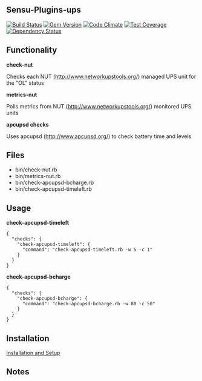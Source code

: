 ## Sensu-Plugins-ups
[![Build Status](https://travis-ci.org/sensu-plugins/sensu-plugins-ups.svg?branch=master)](https://travis-ci.org/sensu-plugins/sensu-plugins-ups)
[![Gem Version](https://badge.fury.io/rb/sensu-plugins-ups.svg)](http://badge.fury.io/rb/sensu-plugins-ups)
[![Code Climate](https://codeclimate.com/github/sensu-plugins/sensu-plugins-ups/badges/gpa.svg)](https://codeclimate.com/github/sensu-plugins/sensu-plugins-ups)
[![Test Coverage](https://codeclimate.com/github/sensu-plugins/sensu-plugins-ups/badges/coverage.svg)](https://codeclimate.com/github/sensu-plugins/sensu-plugins-ups)
[![Dependency Status](https://gemnasium.com/sensu-plugins/sensu-plugins-ups.svg)](https://gemnasium.com/sensu-plugins/sensu-plugins-ups)

## Functionality

**check-nut**

Checks each NUT (http://www.networkupstools.org/) managed UPS unit for the "OL" status

**metrics-nut**

Polls metrics from NUT (http://www.networkupstools.org/) monitored UPS units

 **apcupsd checks**

 Uses apcupsd (http://www.apcupsd.org/) to check battery time and levels

## Files
 * bin/check-nut.rb
 * bin/metrics-nut.rb
 * bin/check-apcupsd-bcharge.rb
 * bin/check-apcupsd-timeleft.rb

## Usage

**check-apcupsd-timeleft**
```
{
  "checks": {
    "check-apcupsd-timeleft": {
      "command": "check-apcupsd-timeleft.rb -w 5 -c 1"
    }
  }
}
```

**check-apcupsd-bcharge**
```
{
  "checks": {
    "check-apcupsd-bcharge": {
      "command": "check-apcupsd-bcharge.rb -w 80 -c 50"
    }
  }
}
```


## Installation

[Installation and Setup](http://sensu-plugins.io/docs/installation_instructions.html)

## Notes
